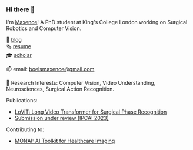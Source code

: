 ### Hi there 👋

I'm [Maxence](https://maxboels.github.io/)! A PhD student at King's College London working on Surgical Robotics and Computer Vision.



:book: [blog](https://medium.com/@boelsmaxence)\
:newspaper_roll: [resume](https://github.com/maxboels/maxboels.github.io/blob/main/docs/Maxence_Boels_CV_2021.pdf)\
:mortar_board: [scholar](https://scholar.google.com/citations?user=vM4QTAkAAAAJ&hl=en)

📫 email: boelsmaxence@gmail.com

🔭 Research Interests: Computer Vision, Video Understanding, Neurosciences, Surgical Action Recognition.


Publications:
- [LoViT: Long Video Transformer for Surgical Phase Recognition](https://arxiv.org/abs/2305.08989)
- [Submission under review (IPCAI 2023)]()

Contributing to: 
- [MONAI: AI Toolkit for Healthcare Imaging](https://github.com/Project-MONAI)
